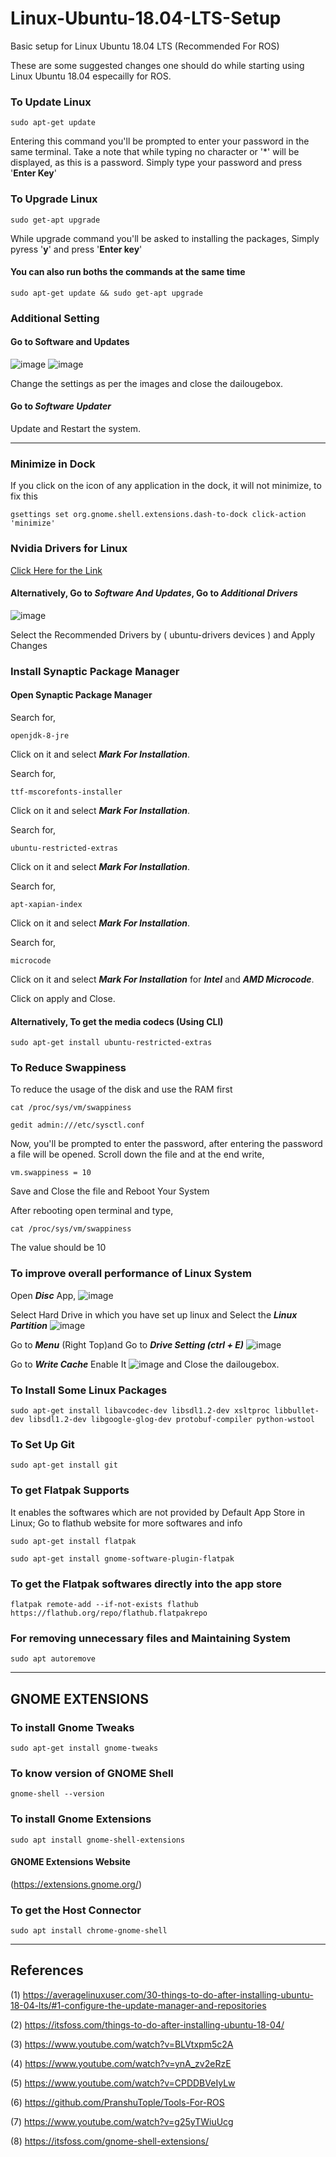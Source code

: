 # Linux-Ubuntu-18.04-LTS-Setup
Basic setup for Linux Ubuntu 18.04 LTS (Recommended For ROS)

These are some suggested changes one should do while starting using Linux Ubuntu 18.04 especailly for ROS.

### To Update Linux
```
sudo apt-get update
```
Entering this command you'll be prompted to enter your password in the same terminal.
Take a note that while typing no character or '\*' will be displayed, as this is a password.
Simply type your password and press '**Enter Key**'
 
### To Upgrade Linux
```
sudo get-apt upgrade
```
While upgrade command you'll be asked to installing the packages, Simply pyress '**y**' and press '**Enter key**'

#### You can also run boths the commands at the same time 
```
sudo apt-get update && sudo get-apt upgrade
```

### Additional Setting
#### Go to Software and Updates 

![image](https://user-images.githubusercontent.com/60093076/114265099-93823080-9a0c-11eb-8662-58a47b86908b.png)
![image](https://user-images.githubusercontent.com/60093076/114265127-b6ace000-9a0c-11eb-94ee-ada4af14b0bb.png)

Change the settings as per the images and close the dailougebox.

#### Go to ***Software Updater***
Update and Restart the system.

--------------------------------------------------------------------------------------------------------------------------

### Minimize in Dock
If you click on the icon of any application in the dock, it will not minimize, to fix this 
```
gsettings set org.gnome.shell.extensions.dash-to-dock click-action 'minimize'
```

### Nvidia Drivers for Linux
[Click Here for the Link](https://www.nvidia.com/Download/driverResults.aspx/111596/en-us)

#### Alternatively, Go to **_Software And Updates_**, Go to **_Additional Drivers_**

![image](https://user-images.githubusercontent.com/60093076/114265279-94679200-9a0d-11eb-9ccc-6f3653436ea8.png)

Select the Recommended Drivers by ( ubuntu-drivers devices ) and Apply Changes

### Install Synaptic Package Manager

#### Open Synaptic Package Manager
Search for, 
```
openjdk-8-jre
```
Click on it and select **_Mark For Installation_**.

Search for,
```
ttf-mscorefonts-installer
```
Click on it and select **_Mark For Installation_**.

Search for,
```
ubuntu-restricted-extras
```
Click on it and select **_Mark For Installation_**.

Search for,
```
apt-xapian-index
```

Click on it and select **_Mark For Installation_**.

Search for,
```
microcode
```
Click on it and select **_Mark For Installation_** for **_Intel_** and **_AMD Microcode_**.

Click on apply and Close. 

#### Alternatively, To get the media codecs (Using CLI)
```
sudo apt-get install ubuntu-restricted-extras
```

### To Reduce Swappiness

To reduce the usage of the disk and use the RAM first

```
cat /proc/sys/vm/swappiness
```
```
gedit admin:///etc/sysctl.conf
```
Now, you'll be prompted to enter the password, after entering the password a file will be opened.
Scroll down the file and at the end write,
```
vm.swappiness = 10
```
Save and Close the file and Reboot Your System 

After rebooting open terminal and type,
```
cat /proc/sys/vm/swappiness 
```
The value should be 10

### To improve overall performance of Linux System

Open **_Disc_** App,
![image](https://user-images.githubusercontent.com/60093076/114265662-c0841280-9a0f-11eb-885b-0371df453ea8.png)

Select Hard Drive in which you have set up linux and Select the **_Linux Partition_**
![image](https://user-images.githubusercontent.com/60093076/114265677-ddb8e100-9a0f-11eb-80bb-5d2932cca507.png) 

Go to **_Menu_** (Right Top)and Go to **_Drive Setting (ctrl + E)_**
![image](https://user-images.githubusercontent.com/60093076/114265763-4607c280-9a10-11eb-97ea-e3450e17141f.png)

Go to **_Write Cache_**
Enable It 
![image](https://user-images.githubusercontent.com/60093076/114265786-6172cd80-9a10-11eb-9648-d6a18eeb74f5.png)
and Close the dailougebox.

### To Install Some Linux Packages
```
sudo apt-get install libavcodec-dev libsdl1.2-dev xsltproc libbullet-dev libsdl1.2-dev libgoogle-glog-dev protobuf-compiler python-wstool
```

### To Set Up Git
```
sudo apt-get install git
```

### To get Flatpak Supports 
It enables the softwares which are not provided by Default App Store in Linux; Go to flathub website for more softwares and info
```
sudo apt-get install flatpak
```
```
sudo apt-get install gnome-software-plugin-flatpak
```

### To get the Flatpak softwares directly into the app store 
```
flatpak remote-add --if-not-exists flathub https://flathub.org/repo/flathub.flatpakrepo
```

### For removing unnecessary files and Maintaining System
```
sudo apt autoremove
```

--------------------------------------------------------------------------------------------------------------------------

## GNOME EXTENSIONS

### To install Gnome Tweaks
```
sudo apt-get install gnome-tweaks
```

### To know version of GNOME Shell
```
gnome-shell --version
````

### To install Gnome Extensions 
```
sudo apt install gnome-shell-extensions
```

#### GNOME Extensions Website
(https://extensions.gnome.org/)

### To get the Host Connector
```
sudo apt install chrome-gnome-shell
```
------------------------------------------------------------------------------------------------------------------------------------------------------------------

## References

(1) https://averagelinuxuser.com/30-things-to-do-after-installing-ubuntu-18-04-lts/#1-configure-the-update-manager-and-repositories

(2) https://itsfoss.com/things-to-do-after-installing-ubuntu-18-04/

(3) https://www.youtube.com/watch?v=BLVtxpm5c2A

(4) https://www.youtube.com/watch?v=ynA_zv2eRzE 

(5) https://www.youtube.com/watch?v=CPDDBVeIyLw

(6) https://github.com/PranshuTople/Tools-For-ROS

(7) https://www.youtube.com/watch?v=g25yTWiuUcg

(8) https://itsfoss.com/gnome-shell-extensions/
